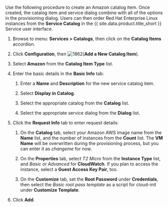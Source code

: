 Use the following procedure to create an Amazon catalog item. Once created, the catalog item and
service dialog combine with all of the options in the provisioning dialog. Users can then order Red
Hat Enterprise Linux instances from the **Service Catalog** in the
{{ site.data.product.title_short }} Service user interface.

1. Browse to menu: **Services > Catalogs**, then click on the **Catalog Items** accordion.

2.  Click **Configuration**, then ![1862](../images/1862.png)(**Add a New Catalog Item**).

3.  Select **Amazon** from the **Catalog Item Type** list.

4.  Enter the basic details in the **Basic Info** tab:

    1.  Enter a **Name** and **Description** for the new service catalog item.

    2.  Select **Display in Catalog**.

    3.  Select the appropriate catalog from the **Catalog** list.

    4.  Select the appropriate service dialog from the **Dialog** list.

5.  Click the **Request Info** tab to enter request details:

    1.  On the **Catalog** tab, select your Amazon AWS image name from the **Name** list, and the
        number of instances from the **Count** list. The **VM Name** will be overwritten during the
        provisioning process, but you can enter it as *changeme* for now.

    1.  On the **Properties** tab, select *T2 Micro* from the **Instance Type** list, and *Basic*
        or *Advanced* for **CloudWatch**. If you plan to access the instance, select a
        **Guest Access Key Pair**, too.

    1.  On the **Customize** tab, set the **Root Password** under **Credentials**, then select the
        *Basic root pass template* as a script for cloud-init under **Customize Template**.

6.  Click **Add**.
